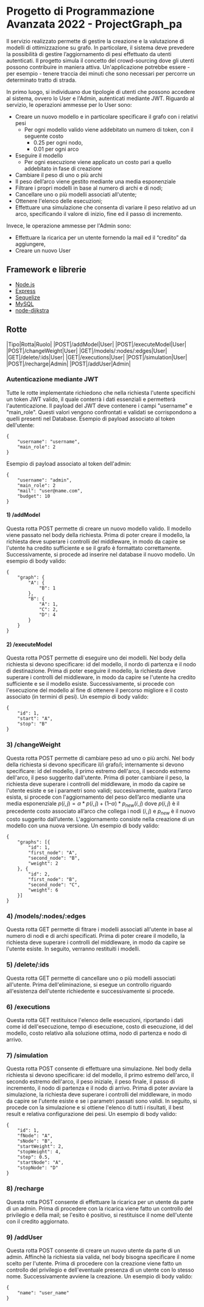 # Progetto di Programmazione Avanzata 2022 - ProjectGraph_pa 

Il servizio realizzato permette di gestire la creazione e la valutazione di modelli di ottimizzazione su grafo. In particolare, il sistema deve prevedere la possibilità di gestire l’aggiornamento di pesi effettuato da utenti autenticati. Il progetto simula il concetto del crowd-sourcing dove gli utenti possono contribuire in maniera attiva. Un'applicazione potrebbe essere - per esempio - tenere traccia dei minuti che sono necessari per percorre un determinato tratto di strada.

In primo luogo, si individuano due tipologie di utenti che possono accedere al sistema, ovvero lo User e l'Admin, autenticati mediante JWT. 
Riguardo al servizio, le operazioni ammesse per lo User sono:
- Creare un nuovo modello e in particolare specificare il grafo con i relativi pesi
  - Per ogni modello valido viene addebitato un numero di token, con il seguente costo
    - 0.25 per ogni nodo,
    - 0.01 per ogni arco
- Eseguire il modello
  - Per ogni esecuzione viene applicato un costo pari a quello addebitato in fase di creazione
-	Cambiare il peso di uno o più archi
  - Il peso dell’arco viene gestito mediante una media esponenziale
- Filtrare i propri modelli in base al numero di archi e di nodi;
- Cancellare uno o più modelli associati all'utente;
- Ottenere l'elenco delle esecuzioni;
- Effettuare una simulazione che consenta di variare il peso relativo ad un arco, specificando il valore di inizio, fine ed il passo di incremento.

Invece, le operazione ammesse per l'Admin sono:
- Effettuare la ricarica per un utente fornendo la mail ed il “credito” da aggiungere,
- Creare un nuovo User

## Framework e librerie
- [Node.js](https://nodejs.org/it/)
- [Express](https://expressjs.com/it/)
- [Sequelize](https://sequelize.org/)
- [MySQL](https://www.mysql.com)
- [node-dijkstra](https://www.npmjs.com/package/node-dijkstra)

## Rotte

|Tipo|Rotta|Ruolo|
|POST|/addModel|User|
|POST|/executeModel|User|
|POST|/changeWeight|User|
|GET|/models/:nodes/:edges|User|
|GET|/delete/:ids|User|
|GET|/executions|User|
|POST|/simulation|User|
|POST|/recharge|Admin|
|POST|/addUser|Admin|

### Autenticazione mediante JWT
Tutte le rotte implementate richiedono che nella richiesta l'utente specifichi un token JWT valido, il quale conterrà i dati essenziali e permetterà l'autenticazione. Il payload del JWT deve contenere i campi "username" e "main_role". Questi valori vengono confrontati e validati se corrispondono a quelli presenti nel Database.
Esempio di payload associato al token dell'utente:
~~~
{
    "username": "username",
    "main_role": 2
}
~~~

Esempio di payload associato al token dell'admin:
~~~
{
    "username": "admin",
    "main_role": 2
    "mail": "user@name.com",
    "budget": 10
}
~~~

####  1) /addModel
Questa rotta POST permette di creare un nuovo modello valido.
Il modello viene passato nel body della richiesta.
Prima di poter creare il modello, la richiesta deve superare i controlli del middleware, in modo da capire se l'utente ha credito sufficiente e se il grafo è formattato correttamente. Successivamente, si procede ad inserire nel database il nuovo modello.
Un esempio di body valido:
~~~
{
	"graph": {
		"A": {
			"B": 1
		},
		"B": {
			"A": 1,
			"C": 2,
			"D": 4
		}
	}
}
~~~

####  2) /executeModel
Questa rotta POST permette di eseguire uno dei modelli.
Nel body della richiesta si devono specificare: id del modello, il nordo di partenza e il nodo di destinazione.
Prima di poter eseguire il modello, la richiesta deve superare i controlli del middleware, in modo da capire se l'utente ha credito sufficiente e se il modello esiste. Successivamente, si procede con l'esecuzione del modello al fine di ottenere il percorso migliore e il costo associato (in termini di pesi).
Un esempio di body valido:
~~~
{
	"id": 1,
	"start": "A",
	"stop": "B"
}
~~~

### 3) /changeWeight
Questa rotta POST permette di cambiare peso ad uno o più archi.
Nel body della richiesta si devono specificare il/i grafo/i; internamente si devono specificare: id del modello, il primo estremo dell'arco, il secondo estremo dell'arco, il peso suggerito dall'utente.
Prima di poter cambiare il peso, la richiesta deve superare i controlli del middleware, in modo da capire se l'utente esiste e se i parametri sono validi; succesivamente, qualora l'arco esista, si procede con l'aggiornamento del peso dell’arco mediante una media esponenziale $p(i,j) = α * p(i,j) + (1 – α) * p_{new}(i,j)$ dove $p(i,j)$ è il precedente costo associato all’arco che collega i nodi $(i,j)$ e $p_{new}$ è il nuovo costo suggerito dall’utente. L'aggiornamento consiste nella creazione di un modello con una nuova versione.
Un esempio di body valido:
~~~
{
	"graphs": [{
		"id": 1,
		"first_node": "A",
		"second_node": "B",
		"weight": 2
	}, {
		"id": 2,
		"first_node": "B",
		"second_node": "C",
		"weight": 6
	}]
}
~~~

### 4) /models/:nodes/:edges
Questa rotta GET permette di fitrare i modelli associati all'utente in base al numero di nodi e di archi specificati.
Prima di poter creare il modello, la richiesta deve superare i controlli del middleware, in modo da capire se l'utente esiste.
In seguito, verranno restituiti i modelli.

### 5) /delete/:ids
Questa rotta GET permette di cancellare uno o più modelli associati all'utente.
Prima dell'eliminazione, si esegue un controllo riguardo all'esistenza dell'utente richiedente e successivamente si procede.

### 6) /executions
Questa rotta GET restituisce l'elenco delle esecuzioni, riportando i dati come id dell'esecuzione, tempo di esecuzione, costo di esecuzione, id del modello, costo relativo alla soluzione ottima, nodo di partenza e nodo di arrivo.

### 7) /simulation
Questa rotta POST consente di effettuare una simulazione.
Nel body della richiesta si devono specificare: id del modello, il primo estremo dell'arco, il secondo estremo dell'arco, il peso iniziale, il peso finale, il passo di incremento, il nodo di partenza e il nodo di arrivo.
Prima di poter avviare la simulazione, la richiesta deve superare i controlli del middleware, in modo da capire se l'utente esiste e se i parametri passati sono validi. In seguito, si procede con la simulazione e si ottiene l'elenco di tutti i risultati, il best result e relativa configurazione dei pesi.
Un esempio di body valido:
~~~
{
	"id": 1,
	"fNode": "A",
	"sNode": "B",
	"startWeight": 2,
	"stopWeight": 4,
	"step": 0.5,
	"startNode": "A",
	"stopNode": "D"
}
~~~

### 8) /recharge
Questa rotta POST consente di effettuare la ricarica per un utente da parte di un admin.
Prima di procedere con la ricarica viene fatto un controllo del privilegio e della mail; se l'esito è positivo, si restituisce il nome dell'utente con il credito aggiornato.

### 9) /addUser
Questa rotta POST consente di creare un nuovo utente da parte di un admin.
Affinchè la richiesta sia valida, nel body bisogna specificare il nome scelto per l'utente.
Prima di procedere con la creazione viene fatto un controllo del privilegio e dell'eventuale presenza di un utente con lo stesso nome. Successivamente avviene la creazione.
Un esempio di body valido:
~~~
{
	"name": "user_name"
}
~~~
